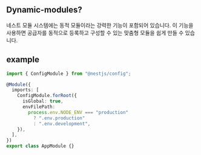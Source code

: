 ## Dynamic-modules?

네스트 모듈 시스템에는 동적 모듈이라는 강력한 기능이 포함되어 있습니다. 이 기능을 사용하면 공급자를 동적으로 등록하고 구성할 수 있는 맞춤형 모듈을 쉽게 만들 수 있습니다.

## example

```typescript
import { ConfigModule } from "@nestjs/config";

@Module({
  imports: [
    ConfigModule.forRoot({
      isGlobal: true,
      envFilePath:
        process.env.NODE_ENV === "production"
          ? ".env.production"
          : ".env.development",
    }),
  ],
})
export class AppModule {}
```
